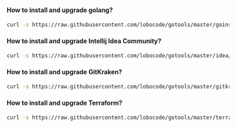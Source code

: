 #### How to install and upgrade golang?
```bash
curl -s https://raw.githubusercontent.com/lobocode/gotools/master/goinstall/goinstall.sh | bash
```

#### How to install and upgrade Intellij Idea Community?
```bash
curl -s https://raw.githubusercontent.com/lobocode/gotools/master/idea/intellij-idea-community.sh | sudo bash
```

#### How to install and upgrade GitKraken?
```bash
curl -s https://raw.githubusercontent.com/lobocode/gotools/master/gitkraken/gitkraken-install.sh | sudo bash
```

#### How to install and upgrade Terraform?
```bash
curl -s https://raw.githubusercontent.com/lobocode/gotools/master/terraform/terraform-install.sh | sudo bash
```
